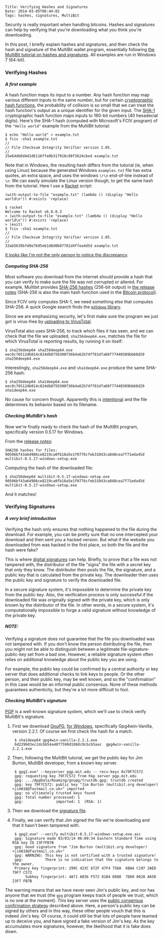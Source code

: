     Title: Verifying Hashes and Signatures
    Date: 2014-03-05T06:44:02
    Tags: hashes, signatures, MultiBit

Security is really important when handling bitcoins. Hashes and
signatures can help by verifying that you're downloading what you
think you're downloading.

In this post, I briefly explain hashes and signatures, and then check
the hash and signature of the MultiBit wallet program, essentially
following [the MultiBit tutorial on hashes and signatures][1]. All
examples are run in Windows 7 (64-bit).

[1]: https://multibit.org/blog/2013/07/24/how-to-check-signatures.html
"MultiBit tutorial on hashes and signatures"

<!-- more -->

### Verifying Hashes ###

#### _A first example_ ####

A hash function maps its input to a number. Any hash function may map
various different inputs to the same number, but for certain
[_cryptographic_ hash functions][cryhash], the probability of
collision is so small that we can treat the hash function's output as
a unique identifier for the given input. The [SHA-1][sha1]
cryptographic hash function maps inputs to 160-bit numbers (40
hexadecial digits). Here's the SHA-1 hash (computed with Microsoft's
FCIV program) of the `"Hello world"` example from the MultiBit
tutorial:

[cryhash]: http://en.wikipedia.org/wiki/Cryptographic_hash_function "cryptographic hash function Wikipedia entry"

[sha1]: http://en.wikipedia.org/wiki/SHA-1 "SHA-1 Wikipedia entry"

    $ echo "Hello world" > example.txt
    $ fciv -sha1 example.txt
    //
    // File Checksum Integrity Verifier version 2.05.
    //
    25e64db6d4d1d6116ffe0b317918c98f3624cbed example.txt

Note that in Windows, the resulting hash differs from the tutorial
(ie, when using Linux) because the generated Windows `examples.txt`
file has extra quotes, an extra space, and uses the windows `\r\n`
end-of-line instead of `\n`. We can easily simulate the Linux version
though, to get the same hash from the tutorial. Here I use a
[Racket](http://racket-lang.org) script:

```racket
(with-output-to-file "example.txt" (lambda () (display "Hello world\n")) #:exists 'replace)
```

    $ racket
    Welcome to Racket v6.0.0.3
    > (with-output-to-file "example.txt" (lambda () (display "Hello world\n")) #:exists 'replace)
    > (exit)
    $ fciv -sha1 example.txt
    //
    // File Checksum Integrity Verifier version 2.05.
    //
    33ab5639bfd8e7b95eb1d8d0b87781d4ffea4d5d example.txt
	
[It looks like I'm not the only person to notice the discrepancy][so].

[so]: http://bitcoin.stackexchange.com/questions/14041/multibit-error-or-at-least-confusion-in-how-to-check-digital-signatures-in
"Bitcoin StackExchange"

#### _Computing SHA-256_ ####

Most software you download from the internet should provide a hash
that you can verify to make sure the file was not corrupted or
altered. For example, Multibit provides [SHA-256 hashes][sha256]
(256-bit output) in [the release notes][0517notes] (SHA-256 is also
the main hash function used in the [Bitcoin protocol][protocol]).

[sha256]: http://en.wikipedia.org/wiki/SHA-2 "SHA-256 Wikipedia entry"
[0517notes]: https://multibit.org/releases/multibit-0.5.17/release.txt "MultiBit 0.5.17 release notes"
[protocol]: https://en.bitcoin.it/wiki/Protocol_specification#Common_standards "Bitcoin protocol"

Since FCIV only computes SHA-1, we need something else that computes
SHA-256. A quick Google search finds the [`md5deep` library][md5deep].

[md5deep]: http://md5deep.sourceforge.net/

Since we are emphasizing security, let's first make sure the program
we just got is virus-free by [uploading to VirusTotal][vt1].

[vt1]: https://www.virustotal.com/en/file/eec0c765124b014c824db8759300f36b4a62b74ff81dfa68f77440389bb68d29/analysis/
"sha256deep64.exe on virustotal"

VirusTotal also uses SHA-256, to track which files it has seen, and we
can check that the file we uploaded, `sha256deep64.exe`, matches the
file for which VirusTotal is reporting results, by running it on itself:

    $ sha256deep64 sha256deep64.exe
    eec0c765124b014c824db8759300f36b4a62b74ff81dfa68f77440389bb68d29  sha256deep64.exe

Interestingly, `sha256deep64.exe` and `sha1deep64.exe` produce the same SHA-256 hash:

    $ sha256deep64 sha1deep64.exe
    eec0c765124b014c824db8759300f36b4a62b74ff81dfa68f77440389bb68d29  sha1deep64.exe

No cause for concern though. Apparently this is
[intentional][samehash] and the file determines its behavior based on
its filename.

[samehash]: http://sourceforge.net/projects/md5deep/reviews/?offset=25
"explanation of identical hash"

#### _Checking MultiBit's hash_ ####

Now we're finally ready to check the hash of the MultiBit program,
specifically version 0.5.17 for Windows.

From the [release notes][0517notes]:

    SHA256 hashes for files:
    90506bf43a64986ce8219ca0fb18a5e1f0776cfeb31043ca848cea7f71eda45d  multibit-0.5.17-windows-setup.exe

Computing the hash of the downloaded file:

    $ sha256deep64 multibit-0.5.17-windows-setup.exe
    90506bf43a64986ce8219ca0fb18a5e1f0776cfeb31043ca848cea7f71eda45d  multibit-0.5.17-windows-setup.exe

And it matches!

### Verifying Signatures ###

#### _A very brief introduction_ ####

Verifying the hash only ensures that nothing happened to the file
during the download. For example, you can be pretty sure that no one
intercepted your download and then sent you a hacked version. But what
if the website you downloaded from was hacked in the first place, so
both the file and the hash were fake?

This is where [digital signatures][digsig] can help. Briefly, to prove
that a file was not tampered with, the distributor of the file "signs"
the file with a secret key that only they know. The distributor then
posts the file, the signature, and a public key that is calculated
from the private key. The downloader then uses the public key and
signature to verify the downloaded file.

In a secure signature system, it's impossible to determine the private
key from the public key. Also, the verification process is only
successful if the downloaded file was originally signed with the
private key, which is only known by the distributor of the file. In
other words, in a secure system, it's computationally impossible to
forge a valid signature without knowledge of the private key.

[digsig]: http://en.wikipedia.org/wiki/Digital_signature "digital signature Wikipedia entry"

##### NOTE: #####

Verifying a signature does not guarantee that the file you downloaded
was not tampered with. If you don't know the person distributing the
file, then you might not be able to distinguish between a legitimate
file-signature-public-key set from a bad one. However, a reliable
signature system often relies on additional knowledge about the public
key you are using.

For example, the public key could be confirmed by a central authority
or key server that does additional checks to link keys to people. Or
the other person, and their public key, may be well known, and so the
"confirmation" in this case would be an informal public
consensus. None of these methods guarantees authenticity, but they're a
lot more difficult to fool.

#### _Checking MultiBit's signature_ ####

[PGP][pgp] is a well-known signature system, which we'll use to check
verify MultiBit's signature.

1. First we download [GnuPG][gnupg], [for Windows][gpgwin],
   specifically Gpg4win-Vanilla, version 2.2.1. Of course we first
   check the hash for a match.

        $ sha1deep64 gpg4win-vanilla-2.2.1.exe
        6d229b03ec2dcbb54a40f7590d108dc0cbcb5aac  gpg4win-vanilla-2.2.1.exe
	
2. Then, following the MultiBit tutorial, we get the public key for
   Jim Burton, MultiBit developer, from a known key server.

        $ gpg2.exe" --keyserver pgp.mit.edu -- recv-keys 0x79F7C572
        gpg: requesting key 79F7C572 from hkp server pgp.mit.edu
        gpg: .../AppData/Roaming/gnupg/trustdb.gpg: trustdb created
        gpg: key 79F7C572: public key "Jim Burton (multibit.org developer) <jim618@fastmail.co.uk>" imported
        gpg: no ultimately trusted keys found
        gpg: Total number processed: 1
        gpg:               imported: 1  (RSA: 1)

3. Then we download the [signature file][multibitsig].

4. Finally, we can verify that Jim signed the file we're downloading
   and that it hasn't been tampered with.

        $ gpg2.exe" --verify multibit-0.5.17-windows-setup.exe.asc
        gpg: Signature made 03/03/14 06:09:34 Eastern Standard Time using RSA key ID 23F7FB7B
        gpg: Good signature from "Jim Burton (multibit.org developer) <jim618@fastmail.co.uk>"
        gpg: WARNING: This key is not certified with a trusted signature!
        gpg:          There is no indication that the signature belongs to the owner.
        Primary key fingerprint: 299C 423C 672F 47F4 756A  6BA4 C197 2AED 79F7 C572
             Subkey fingerprint: 4A71 A836 F572 01B4 D088  7D60 0820 A658 23F7 FB7B
	 
The warning means that we have never seen Jim's public key, and nor
has anyone that we trust (the `gpg` program keeps track of people we
trust, which is no one at the moment). This key server uses the
[public consensus confirmation strategy][wot] described above. Here, a
person's public key can be signed by others and in this way, these
other people vouch that this is indeed Jim's key. Of course, it could
still be that lots of people have teamed up to deceive you, and have
signed a fake version of Jim's key. As the key accumulates more
signatures, however, the likelihood that it is fake does down.

[pgp]: http://en.wikipedia.org/wiki/Pretty_Good_Privacy "PGP Wikipedia entry"
[gnupg]: http://www.gnupg.org/ "GnuPG"
[gpgwin]: http://www.gnupg.org/ "GnuPG for Windows"
[gpghash]: http://gpg4win.org/download.html "Gpg4win download and hashes"
[multibitsig]: https://multibit.org/releases/multibit-0.5.17/multibit-0.5.17-windows-setup.exe.asc "MultiBit signature file"
[wot]: http://en.wikipedia.org/wiki/Web_of_trust "web of trust Wikipedia entry"
